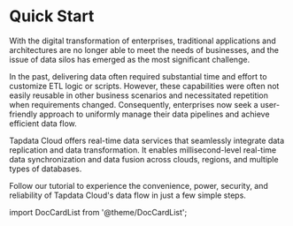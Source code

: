 # Quick Start

With the digital transformation of enterprises, traditional applications and architectures are no longer able to meet the needs of businesses, and the issue of data silos has emerged as the most significant challenge.

In the past, delivering data often required substantial time and effort to customize ETL logic or scripts. However, these capabilities were often not easily reusable in other business scenarios and necessitated repetition when requirements changed. Consequently, enterprises now seek a user-friendly approach to uniformly manage their data pipelines and achieve efficient data flow.

Tapdata Cloud offers real-time data services that seamlessly integrate data replication and data transformation. It enables millisecond-level real-time data synchronization and data fusion across clouds, regions, and multiple types of databases.

Follow our tutorial to experience the convenience, power, security, and reliability of Tapdata Cloud's data flow in just a few simple steps.

import DocCardList from '@theme/DocCardList';

<DocCardList />
